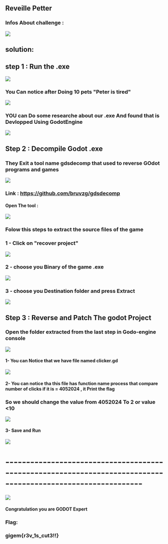 

## Reveille Petter	

### Infos About challenge : 

![](Screenshot/P1.png)


## solution:



## step 1 : Run the .exe 



![](Screenshot/P2.png)

### You Can notice after Doing 10 pets "Peter is tired" 

![](Screenshot/P3.png)

### YOU can Do some researche about our .exe And found that is Devlopped Using GodotEngine 

![](Screenshot/P4.png)



## Step 2 : Decompile Godot .exe 


### They Exit a tool name gdsdecomp that used to reverse GOdot programs and games 

![](Screenshot/P5.png)

### Link : https://github.com/bruvzg/gdsdecomp 


#### Open The tool : 


![](Screenshot/P6.png)


### Folow this steps to extract the source files of the game

### 1 - Click on "recover project"
![](Screenshot/P7.png)

### 2 - choose you  Binary of the game  .exe 

![](Screenshot/P8.png)

### 3 - choose you  Destination folder and press Extract

![](Screenshot/P9.png)


## Step 3 : Reverse and Patch The godot Project 


### Open the folder extracted from the last step in Godo-engine console


![](Screenshot/P10.png)


#### 1- You can Notice that we have file named clicker.gd 

![](Screenshot/P11.png)


#### 2- You can notice tha this file has function name process that compare number of clicks if it is = 4052024 , it Print the flag 

### So we should change the value from  4052024  To 2 or value <10

![](Screenshot/P12.png)


#### 3- Save and Run 


![](Screenshot/P13.png)

# -------------------------------------------------------------------------------------------------------------
![](Screenshot/P14.png)

#### Congratulation  you are GODOT Expert

### Flag:

### gigem{r3v_1s_cut3!!}
